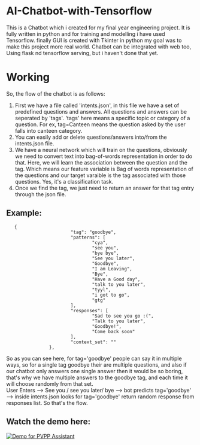 # AI-Chatbot-with-Tensorflow
This is a Chatbot which i created for my final year engineering project. It is fully written in python and for training and modelling i have used Tensorflow. finally GUI is created with Tkinter in python my goal was to make this project more real world. Chatbot can be integrated with web too, Using flask nd tensorflow serving, but i haven't done that yet. 

# Working  
So, the flow of the chatbot is as follows:
  1. First we have a file called 'intents.json', in this file we have a set of predefined questions and answers. All questions and answers can be seperated by 'tags'. 'tags' here means a specific topic or category of a question. For ex, tag=Canteen means the question asked by the user falls into canteen category.  
  2. You can easily add or delete questions/answers into/from the intents.json file.  
  3. We have a neural network which will train on the questions, obviously we need to convert text into bag-of-words representation in order to do that. Here, we will learn the association between the question and the tag. Which means our feature variable is Bag of words representation of the questions and our target varaible is the tag associated with those questions. Yes, it's a classification task.
  4. Once we find the tag, we just need to return an answer for that tag entry through the json file.
  
## Example:
```
   {
                        "tag": "goodbye",
                        "patterns": [
                                "cya",
                                "see you",
                                "bye bye",
                                "See you later",
                                "Goodbye",
                                "I am Leaving",
                                "Bye",
                                "Have a Good day",
                                "talk to you later",
                                "tyyl",
                                "i got to go",
                                "gtg"
                        ],
                        "responses": [
                                "Sad to see you go :(",
                                "Talk to you later",
                                "Goodbye!",
                                "Come back soon"
                        ],
                        "context_set": ""
                },
  ```
So as you can see here, for tag='goodbye' people can say it in multiple ways, so for a single tag goodbye their are multiple questions, and also if our chatbot only answers one single answer then it would be so boring, that's why we have multiple answers to the goodbye tag, and each time it will choose randomly from that set.  
User Enters --> See you / see you later/ bye --> bot predicts tag='goodbye' --> inside intents.json looks for tag='goodbye' return random response from responses list. So that's the flow.


## Watch the demo here:  
[![Demo for PVPP Assistant](https://img.youtube.com/vi/duDOyhrlYYw/0.jpg)](http://www.youtube.com/watch?v=duDOyhrlYYw "PVPPCOE Assistant")

